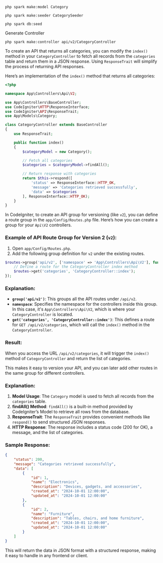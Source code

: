 ```
php spark make:model Category
```

```
php spark make:seeder CategorySeeder
```

```
php spark db:seed
```

Generate Controller

```
php spark make:controller api/v2/CategoryController
```

To create an API that returns all categories, you can modify the `index()` method in your `CategoryController` to fetch all records from the `categories` table and return them in a JSON response. Using `ResponseTrait` will simplify the process of returning API responses.

Here’s an implementation of the `index()` method that returns all categories:

```php
<?php

namespace App\Controllers\Api\V2;

use App\Controllers\BaseController;
use CodeIgniter\HTTP\ResponseInterface;
use CodeIgniter\API\ResponseTrait;
use App\Models\Category;

class CategoryController extends BaseController
{
    use ResponseTrait;

    public function index()
    {
        $categoryModel = new Category();

        // Fetch all categories
        $categories = $categoryModel->findAll();

        // Return response with categories
        return $this->respond([
            'status' => ResponseInterface::HTTP_OK,
            'message' => 'Categories retrieved successfully',
            'data' => $categories
        ], ResponseInterface::HTTP_OK);
    }
}
```

In CodeIgniter, to create an API group for versioning (like `v2`), you can define a route group in the `app/Config/Routes.php` file. Here’s how you can create a group for your `Api\V2` controllers.

### Example of API Route Group for Version 2 (`v2`):

1. Open `app/Config/Routes.php`.
2. Add the following group definition for `v2` under the existing routes.

```php
$routes->group('api/v2', ['namespace' => 'App\Controllers\Api\V2'], function($routes) {
    // Define a route for the CategoryController index method
    $routes->get('categories', 'CategoryController::index');
});
```

### Explanation:
- **`group('api/v2')`**: This groups all the API routes under `/api/v2`.
- **`namespace`**: Specifies the namespace for the controllers inside this group. In this case, it's `App\Controllers\Api\V2`, which is where your `CategoryController` is located.
- **`get('categories', 'CategoryController::index')`**: This defines a route for `GET /api/v2/categories`, which will call the `index()` method in the `CategoryController`.

### Result:
When you access the URL `/api/v2/categories`, it will trigger the `index()` method of `CategoryController` and return the list of categories.

This makes it easy to version your API, and you can later add other routes in the same group for different controllers.

### Explanation:
1. **Model Usage**: The `Category` model is used to fetch all records from the `categories` table.
2. **findAll() Method**: `findAll()` is a built-in method provided by CodeIgniter’s Model to retrieve all rows from the database.
3. **ResponseTrait**: The `ResponseTrait` provides convenient methods like `respond()` to send structured JSON responses.
4. **HTTP Response**: The response includes a status code (200 for OK), a message, and the list of categories.

### Sample Response:
```json
{
    "status": 200,
    "message": "Categories retrieved successfully",
    "data": [
        {
            "id": 1,
            "name": "Electronics",
            "description": "Devices, gadgets, and accessories",
            "created_at": "2024-10-01 12:00:00",
            "updated_at": "2024-10-01 12:00:00"
        },
        {
            "id": 2,
            "name": "Furniture",
            "description": "Tables, chairs, and home furniture",
            "created_at": "2024-10-01 12:00:00",
            "updated_at": "2024-10-01 12:00:00"
        }
    ]
}
```

This will return the data in JSON format with a structured response, making it easy to handle in any frontend or client.